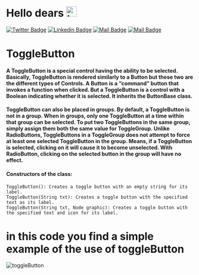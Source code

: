 
# Hello dears <img src="https://user-images.githubusercontent.com/1303154/88677602-1635ba80-d120-11ea-84d8-d263ba5fc3c0.gif" width="28px" alt="hi">

[![Twitter Badge](https://img.shields.io/badge/-@Lamia🦋-1ca0f1?style=flat&labelColor=1ca0f1&logo=twitter&logoColor=white&link=https://twitter.com/Ipenywis)](https://twitter.com/Lamia05175012/) [![Linkedin Badge](https://img.shields.io/badge/-Guedoudj_LAMIA-0e76a8?style=flat&labelColor=0e76a8&logo=linkedin&logoColor=white)](https://www.linkedin.com/in/­guedoudj-lamia-1704
) [![Mail Badge](https://img.shields.io/badge/-@lamia.gd_art-e84393?style=flat&labelColor=e84393&logo=instagram&logoColor=white)](https://www.instagram.com/lamia.gd_art/) [![Mail Badge](https://img.shields.io/badge/-Guedoudj_LAMIA-c0392b?style=flat&labelColor=c0392b&logo=gmail&logoColor=white)](mailto:loma.guedoudj@gmail.com)


# ToggleButton
#### A ToggleButton is a special control having the ability to be selected. Basically, ToggleButton is rendered similarly to a Button but these two are the different types of Controls. A Button is a “command” button that invokes a function when clicked. But a ToggleButton is a control with a Boolean indicating whether it is selected. It inherits the ButtonBase class.

#### ToggleButton can also be placed in groups. By default, a ToggleButton is not in a group. When in groups, only one ToggleButton at a time within that group can be selected. To put two ToggleButtons in the same group, simply assign them both the same value for ToggleGroup. Unlike RadioButtons, ToggleButtons in a ToggleGroup does not attempt to force at least one selected ToggleButton in the group. Means, if a ToggleButton is selected, clicking on it will cause it to become unselected. With RadioButton, clicking on the selected button in the group will have no effect.

#### Constructors of the class:

    ToggleButton(): Creates a toggle button with an empty string for its label.
    ToggleButton(String txt): Creates a toggle button with the specified text as its label.
    ToggleButton(String txt, Node graphic): Creates a toggle button with the specified text and icon for its label.
    
    
 # in this code you find a simple example of the use of toggleButton 
![toggleButton](https://user-images.githubusercontent.com/83591401/155140870-4727c140-1564-4854-a6d8-b9b8c0b25588.png)
